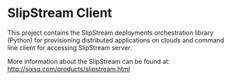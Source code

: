SlipStream Client
=================

This project contains the SlipStream deployments orchestration library (Python)
for provisioning distributed applications on clouds and command line client 
for accessing SlipStream server.

More information about the SlipStream can be found at: 
http://sixsq.com/products/slipstream.html

